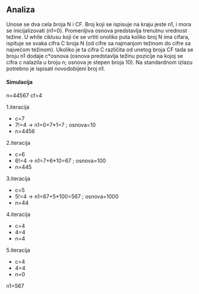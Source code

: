 ## Analiza
Unose se dva cela broja N i CF. Broj koji se ispisuje na kraju jeste n1, i mora se inicijalizovati (n1=0). Promenljiva osnova predstavlja trenutnu vrednost težine. U while ciklusu koji će se vrtiti onoliko puta koliko broj N ima cifara, ispituje se svaka cifra C broja N (od cifre sa najmanjom težinom do cifre sa najvećom težinom). Ukoliko je ta cifra C različita od unetog broja CF tada se broju n1 dodaje  c*osnova (osnova predstavlja težinu pozicije na kojoj se cifra c nalazila u broju n; osnova je stepen broja 10). Na standardnom izlazu potrebno je ispisati novodobijeni broj n1.

#### Simulacija

n=44567 cf=4

1.iteracija

* c=7
* 7!=4  -> n1=0+7*1=7 ; osnova=10
* n=4456

2.iteracija

* c=6
* 6!=4  -> n1=7+6*10=67 ; osnova=100
* n=445

3.iteracija

* c=5
* 5!=4  -> n1=67+5*100=567 ; osnova=1000
* n=44

4.iteracija

* c=4
* 4=4
* n=4

5.iteracija

* c=4
* 4=4
* n=0


n1=567
